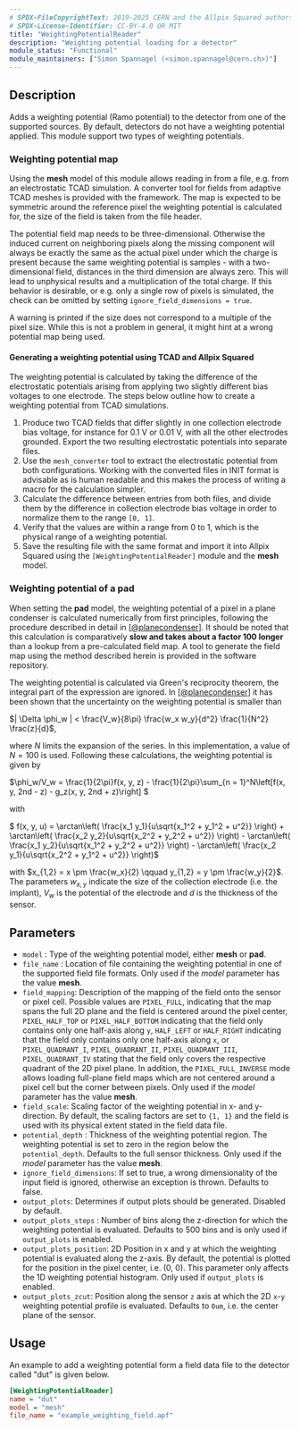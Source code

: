 ```yaml
---
# SPDX-FileCopyrightText: 2019-2025 CERN and the Allpix Squared authors
# SPDX-License-Identifier: CC-BY-4.0 OR MIT
title: "WeightingPotentialReader"
description: "Weighting potential loading for a detector"
module_status: "Functional"
module_maintainers: ["Simon Spannagel (<simon.spannagel@cern.ch>)"]
---
```


## Description

Adds a weighting potential (Ramo potential) to the detector from one of the supported sources. By default, detectors do not have a weighting potential applied.
This module support two types of weighting potentials.

### Weighting potential map

Using the **mesh** model of this module allows reading in from a file, e.g. from an electrostatic TCAD simulation.
A converter tool for fields from adaptive TCAD meshes is provided with the framework.
The map is expected to be symmetric around the reference pixel the weighting potential is calculated for, the size of the field is taken from the file header.

The potential field map needs to be three-dimensional.
Otherwise the induced current on neighboring pixels along the missing component will always be exactly the same as the actual pixel under which the charge is present because the same weighting potential is samples - with a two-dimensional field, distances in the third dimension are always zero.
This will lead to unphysical results and a multiplication of the total charge.
If this behavior is desirable, or e.g. only a single row of pixels is simulated, the check can be omitted by setting `ignore_field_dimensions = true`.

A warning is printed if the size does not correspond to a multiple of the pixel size.
While this is not a problem in general, it might hint at a wrong potential map being used.

#### Generating a weighting potential using TCAD and Allpix Squared

The weighting potential is calculated by taking the difference of the electrostatic potentials arising from applying two slightly different bias voltages to one electrode.
The steps below outline how to create a weighting potential from TCAD simulations.

1. Produce two TCAD fields that differ slightly in one collection electrode bias voltage, for instance for 0.1 V or 0.01 V, with all the other electrodes grounded. Export the two resulting electrostatic potentials into separate files.
2. Use the `mesh_converter` tool to extract the electrostatic potential from both configurations. Working with the converted files in INIT format is advisable as is human readable and this makes the process of writing a macro for the calculation simpler.
3. Calculate the difference between entries from both files, and divide them by the difference in collection electrode bias voltage in order to normalize them to the range `[0, 1]`.
4. Verify that the values are within a range from 0 to 1, which is the physical range of a weighting potential.
5. Save the resulting file with the same format and import it into Allpix Squared using the `[WeightingPotentialReader]` module and the **mesh** model.

### Weighting potential of a pad

When setting the **pad** model, the weighting potential of a pixel in a plane condenser is calculated numerically from first principles, following the procedure described in detail in \[[@planecondenser]\].
It should be noted that this calculation is comparatively **slow and takes about a factor 100 longer** than a lookup from a pre-calculated field map.
A tool to generate the field map using the method described herein is provided in the software repository.

The weighting potential is calculated via Green's reciprocity theorem, the integral part of the expression are ignored.
In \[[@planecondenser]\] it has been shown that the uncertainty on the weighting potential is smaller than

$`| \Delta \phi_w | < \frac{V_w}{8\pi} \frac{w_x w_y}{d^2} \frac{1}{N^2} \frac{z}{d}`$,

where *N* limits the expansion of the series.
In this implementation, a value of $`N = 100`$ is used.
Following these calculations, the weighting potential is given by

$`\phi_w/V_w = \frac{1}{2\pi}f(x, y, z) - \frac{1}{2\pi}\sum_{n = 1}^N\left[f(x, y, 2nd - z) - g_z(x, y, 2nd + z)\right] `$

with

$` f(x, y, u) = \arctan\left( \frac{x_1 y_1}{u\sqrt{x_1^2 + y_1^2 + u^2}} \right) + \arctan\left( \frac{x_2 y_2}{u\sqrt{x_2^2 + y_2^2 + u^2}} \right) - \arctan\left( \frac{x_1 y_2}{u\sqrt{x_1^2 + y_2^2 + u^2}} \right) - \arctan\left( \frac{x_2 y_1}{u\sqrt{x_2^2 + y_1^2 + u^2}} \right)`$

with $`x_{1,2} = x \pm \frac{w_x}{2} \qquad y_{1,2} = y \pm \frac{w_y}{2}`$. The parameters $`w_{x,y}`$ indicate the size of the collection electrode (i.e. the implant), $`V_w`$ is the potential of the electrode and *d* is the thickness of the sensor.


## Parameters

* `model` : Type of the weighting potential model, either **mesh** or **pad**.
* `file_name` : Location of file containing the weighting potential in one of the supported field file formats. Only used if
  the *model* parameter has the value **mesh**.
* `field_mapping`: Description of the mapping of the field onto the sensor or pixel cell. Possible values are `PIXEL_FULL`,
  indicating that the map spans the full 2D plane and the field is centered around the pixel center, `PIXEL_HALF_TOP` or
  `PIXEL_HALF_BOTTOM` indicating that the field only contains only one half-axis along `y`, `HALF_LEFT` or `HALF_RIGHT`
  indicating that the field only contains only one half-axis along `x`, or `PIXEL_QUADRANT_I`, `PIXEL_QUADRANT_II`,
  `PIXEL_QUADRANT_III`, `PIXEL_QUADRANT_IV` stating that the field only covers the respective quadrant of the 2D pixel
  plane. In addition, the `PIXEL_FULL_INVERSE` mode allows loading full-plane field maps which are not centered around a
  pixel cell but the corner between pixels. Only used if the *model* parameter has the value **mesh**.
* `field_scale`:  Scaling factor of the weighting potential in x- and y-direction. By default, the scaling factors are set to
  `{1, 1}` and the field is used with its physical extent stated in the field data file.
* `potential_depth` : Thickness of the weighting potential region. The weighting potential is set to zero in the region below the
  `potential_depth`. Defaults to the full sensor thickness. Only used if the *model* parameter has the value **mesh**.
* `ignore_field_dimensions`: If set to true, a wrong dimensionality of the input field is ignored, otherwise an exception is
  thrown. Defaults to false.
* `output_plots`:  Determines if output plots should be generated. Disabled by default.
* `output_plots_steps` : Number of bins along the z-direction for which the weighting potential is evaluated. Defaults to
  500 bins and is only used if `output_plots` is enabled.
* `output_plots_position`: 2D Position in x and y at which the weighting potential is evaluated along the z-axis. By default,
  the potential is plotted for the position in the pixel center, i.e. (0, 0). This parameter only affects the 1D weighting
  potential histogram. Only used if `output_plots` is enabled.
* `output_plots_zcut`: Position along the sensor `z` axis at which the 2D `x`-`y` weighting potential profile is evaluated.
  Defaults to `0um`, i.e. the center plane of the sensor.

## Usage

An example to add a weighting potential form a field data file to the detector called "dut" is given below.

```ini
[WeightingPotentialReader]
name = "dut"
model = "mesh"
file_name = "example_weighting_field.apf"
```

[@planecondenser]: https://doi.org/10.1016/j.nima.2014.08.044
